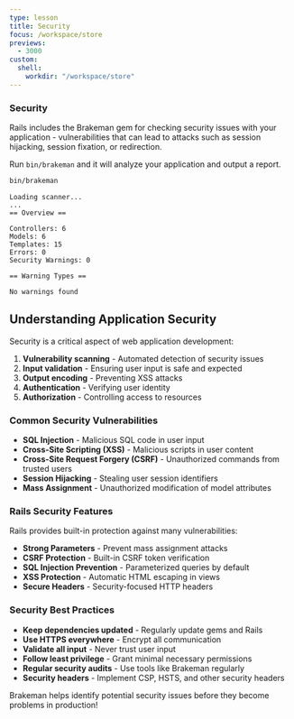 ```yaml
---
type: lesson
title: Security
focus: /workspace/store
previews:
  - 3000
custom:
  shell:
    workdir: "/workspace/store"
---
```


### Security

Rails includes the Brakeman gem for checking security issues with your application - vulnerabilities that can lead to attacks such as session hijacking, session fixation, or redirection.

Run `bin/brakeman` and it will analyze your application and output a report.

```bash
bin/brakeman
```

```
Loading scanner...
...
== Overview ==

Controllers: 6
Models: 6
Templates: 15
Errors: 0
Security Warnings: 0

== Warning Types ==

No warnings found
```

## Understanding Application Security

Security is a critical aspect of web application development:

1. **Vulnerability scanning** - Automated detection of security issues
2. **Input validation** - Ensuring user input is safe and expected
3. **Output encoding** - Preventing XSS attacks
4. **Authentication** - Verifying user identity
5. **Authorization** - Controlling access to resources

### Common Security Vulnerabilities

- **SQL Injection** - Malicious SQL code in user input
- **Cross-Site Scripting (XSS)** - Malicious scripts in user content
- **Cross-Site Request Forgery (CSRF)** - Unauthorized commands from trusted users
- **Session Hijacking** - Stealing user session identifiers
- **Mass Assignment** - Unauthorized modification of model attributes

### Rails Security Features

Rails provides built-in protection against many vulnerabilities:

- **Strong Parameters** - Prevent mass assignment attacks
- **CSRF Protection** - Built-in CSRF token verification
- **SQL Injection Prevention** - Parameterized queries by default
- **XSS Protection** - Automatic HTML escaping in views
- **Secure Headers** - Security-focused HTTP headers

### Security Best Practices

- **Keep dependencies updated** - Regularly update gems and Rails
- **Use HTTPS everywhere** - Encrypt all communication
- **Validate all input** - Never trust user input
- **Follow least privilege** - Grant minimal necessary permissions
- **Regular security audits** - Use tools like Brakeman regularly
- **Security headers** - Implement CSP, HSTS, and other security headers

Brakeman helps identify potential security issues before they become problems in production!
